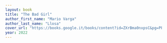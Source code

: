 ```yaml
---
layout: book
title: "The Bad Girl"
author_first_name: "Mario Varga"
author_last_name: "Llosa"
cover_url: "https://books.google.it/books/content?id=ZXrBma0nxpsC&pg=PP1&img=1&zoom=3&hl=en&bul=1&sig=ACfU3U13rOVVmJuj1jndycxiiF1NCZbZyw&w=1280"
year: 2022
---
```

